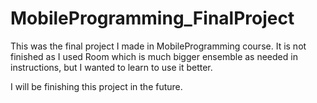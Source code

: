# MobileProgramming_FinalProject
This was the final project I made in MobileProgramming course.
It is not finished as I used Room which is much bigger ensemble as needed in instructions,
but I wanted to learn to use it better.

I will be finishing this project in the future.

